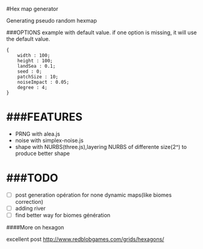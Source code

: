 #Hex map generator

Generating pseudo random hexmap

###OPTIONS
example with default value. if one option is missing, it will use the default value.
```
{
	width : 100;
	height : 100;
	landSea : 0.1;
	seed : 0;
	patchSize : 10;
	noiseImpact : 0.05;
	degree : 4;
}
```
###FEATURES
=
- PRNG with alea.js
- noise with simplex-noise.js
- shape with NURBS(three.js),layering NURBS of differente size(2^) to produce better shape

###TODO
=
- [ ] post generation opération for none dynamic maps(like biomes correction)
- [ ] adding river
- [ ] find better way for biomes génération

####More on hexagon

excellent post
http://www.redblobgames.com/grids/hexagons/
